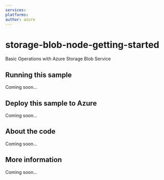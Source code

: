 ```yaml
---
services:
platforms:
author: azure
---
```


# storage-blob-node-getting-started
Basic Operations with Azure Storage Blob Service 
## Running this sample
Coming soon...
## Deploy this sample to Azure
Coming soon...
## About the code
Coming soon...
## More information
Coming soon...